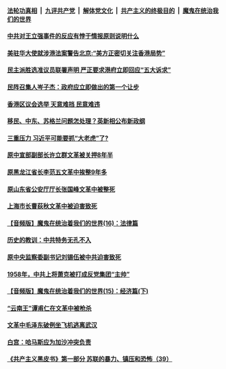 ####  [法轮功真相](../../../../basic/blob/master/README.md?t=07030402) &nbsp;|&nbsp; [九评共产党](../../../../9ping.md/blob/master/README.md?t=07030402) &nbsp;|&nbsp; [解体党文化](../../../../jtdwh.md/blob/master/README.md?t=07030402)  &nbsp;|&nbsp; [共产主义的终极目的](../../../../gczydzjmd.md/blob/master/README.md?t=07030402) &nbsp;|&nbsp; [魔鬼在统治我们的世界](../../../../mgztzwmdsj.md/blob/master/README.md?t=07030402) 

#### [中共对王立强事件的反应有悖于情报原则说明什么](../pages/soh186/317141.md?t=07030402) 
#### [美驻华大使就涉港法案警告北京:“美方正密切关注香港局势” ](../pages/soh186/316775.md?t=07030402) 
#### [民主派胜选准议员联署声明 严正要求港府立即回应“五大诉求”](../pages/soh186/316529.md?t=07030402) 
#### [民阵召集人岑子杰：政府应立即做出的第一个让步](../pages/soh186/316481.md?t=07030402) 
#### [香港区议会选举 天意难挡  民意难违 ](../pages/soh186/316259.md?t=07030402) 
#### [移民、中东、苏格兰问题怎处理？英新相公布新政纲](../pages/soh186/287427.md?t=07030402) 
#### [三重压力 习近平可能要抓“大老虎”了?](../pages/soh186/261898.md?t=07030402) 
#### [原中宣部副部长许立群文革被关押8年半](../pages/soh186/260045.md?t=07030402) 
#### [原黑龙江省长李范五文革中挨整9年多](../pages/soh186/259762.md?t=07030402) 
#### [原山东省公安厅厅长张国峰文革中被整死](../pages/soh186/259427.md?t=07030402) 
#### [上海市长曹荻秋文革中被迫害致死](../pages/soh186/259309.md?t=07030402) 
#### [【音频版】魔鬼在统治着我们的世界(16)：法律篇](../pages/soh186/259239.md?t=07030402) 
#### [历史的教训：中共特务无孔不入](../pages/soh186/259173.md?t=07030402) 
#### [原中央监察委副书记刘锡伍被中共迫害致死](../pages/soh186/259013.md?t=07030402) 
#### [1958年，中共上将萧克被打成反党集团“主帅”](../pages/soh186/258862.md?t=07030402) 
#### [【音频版】魔鬼在统治着我们的世界(15)：经济篇(下)](../pages/soh186/258802.md?t=07030402) 
#### [“云南王”谭甫仁在文革中被枪杀](../pages/soh186/258695.md?t=07030402) 
#### [文革中毛泽东破例坐飞机逃离武汉](../pages/soh186/258498.md?t=07030402) 
#### [白宫：哈马斯应为加沙冲突负责](../pages/soh186/256924.md?t=07030402) 
#### [《共产主义黑皮书》第一部分 苏联的暴力、镇压和恐怖（39）](../pages/soh186/256729.md?t=07030402) 
